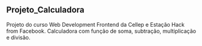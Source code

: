 ## Projeto_Calculadora
Projeto do curso Web Development Frontend da Cellep e Estação Hack from Facebook.
Calculadora com função de soma, subtração, multiplicação e divisão.
